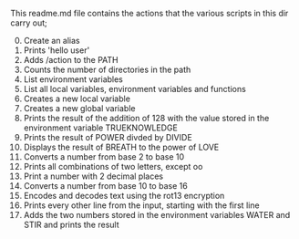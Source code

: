 This readme.md file contains the actions that the various scripts in this dir carry out;

0. Create an alias
1. Prints 'hello user'
2. Adds /action to the PATH
3. Counts the number of directories in the path
4. List environment variables
5. List all local variables, environment variables and functions
6. Creates a new local variable
7. Creates a new global variable
8. Prints the result of the addition of 128 with the value stored in the environment variable TRUEKNOWLEDGE
9. Prints the result of POWER divded by DIVIDE
10. Displays the result of BREATH to the power of LOVE
11. Converts a number from base 2 to base 10
12. Prints all combinations of two letters, except oo
13. Print a number with 2 decimal places
14. Converts a number from base 10 to base 16
15. Encodes and decodes text using the rot13 encryption
16. Prints every other line from the input, starting with the first line
17. Adds the two numbers stored in the environment variables WATER and STIR and prints the result
